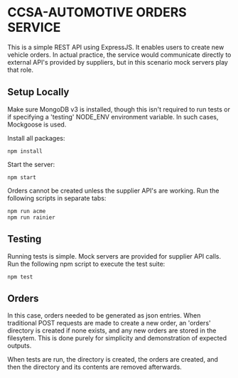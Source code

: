 # CCSA-AUTOMOTIVE ORDERS SERVICE
This is a simple REST API using ExpressJS. It enables users to create new vehicle orders. In actual practice, the service would communicate directly
to external API's provided by suppliers, but in this scenario mock servers play that role.

## Setup Locally
Make sure MongoDB v3 is installed, though this isn't required to run tests or if specifying a 'testing' NODE_ENV environment variable.
In such cases, Mockgoose is used.

Install all packages:

    npm install

Start the server:

    npm start

Orders cannot be created unless the supplier API's are working. Run the following scripts in separate tabs:

    npm run acme
    npm run rainier

## Testing
Running tests is simple. Mock servers are provided for supplier API calls. Run the following npm script to execute the test suite:

    npm test

## Orders
In this case, orders needed to be generated as json entries. When traditional POST requests are made to create a new order, an 'orders'
directory is created if none exists, and any new orders are stored in the filesytem. This is done purely for simplicity and demonstration of
expected outputs.

When tests are run, the directory is created, the orders are created, and then the directory and its contents are removed afterwards.